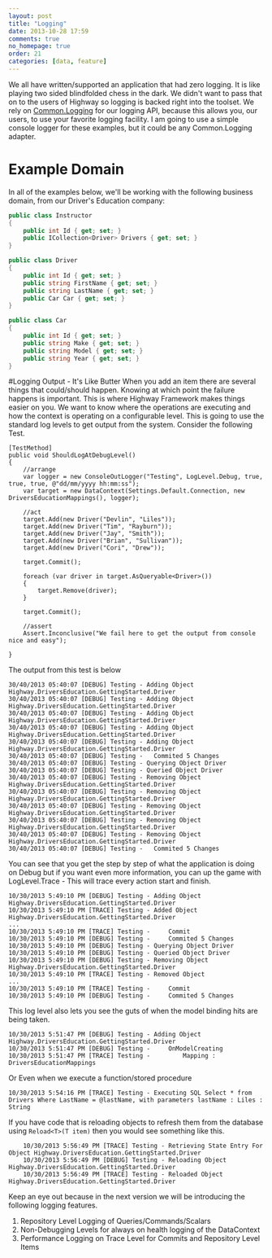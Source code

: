```yaml
---
layout: post
title: "Logging"
date: 2013-10-28 17:59
comments: true
no_homepage: true
order: 21
categories: [data, feature]
---
```

We all have written/supported an application that had zero logging. It is like playing two sided blindfolded chess in the dark. We didn't want to pass that on to the users of Highway so logging is backed right into the toolset. We rely on [Common.Logging](http://www.nuget.org/packages/Common.Logging) for our logging API, because this allows you, our users, to use your favorite logging facility. I am going to use a simple console logger for these examples, but it could be any Common.Logging adapter.

# Example Domain

In all of the examples below, we'll be working with the following business domain, from our Driver's Education company:

``` csharp
public class Instructor
{
    public int Id { get; set; }
    public ICollection<Driver> Drivers { get; set; }
}

public class Driver
{
    public int Id { get; set; }
    public string FirstName { get; set; }
    public string LastName { get; set; }
    public Car Car { get; set; }
}

public class Car
{
    public int Id { get; set; }
    public string Make { get; set; }
    public string Model { get; set; }
    public string Year { get; set; }
}
```

#Logging Output - It's Like Butter
When you add an item there are several things that could/should happen. Knowing at which point the failure happens is important. This is where Highway Framework makes things easier on you. We want to know where the operations are executing and how the context is operating on a configurable level. This is going to use the standard log levels to get output from the system. Consider the following Test.

```
[TestMethod]
public void ShouldLogAtDebugLevel()
{
    //arrange
    var logger = new ConsoleOutLogger("Testing", LogLevel.Debug, true, true, true, @"dd/mm/yyyy hh:mm:ss");
    var target = new DataContext(Settings.Default.Connection, new DriversEducationMappings(), logger);

    //act
    target.Add(new Driver("Devlin", "Liles"));
    target.Add(new Driver("Tim", "Rayburn"));
    target.Add(new Driver("Jay", "Smith"));
    target.Add(new Driver("Brian", "Sullivan"));
    target.Add(new Driver("Cori", "Drew"));

    target.Commit();

    foreach (var driver in target.AsQueryable<Driver>())
    {
        target.Remove(driver);
    }

    target.Commit();

    //assert
    Assert.Inconclusive("We fail here to get the output from console nice and easy");

}
```
The output from this test is below

``` plain
30/40/2013 05:40:07 [DEBUG] Testing - Adding Object Highway.DriversEducation.GettingStarted.Driver
30/40/2013 05:40:07 [DEBUG] Testing - Adding Object Highway.DriversEducation.GettingStarted.Driver
30/40/2013 05:40:07 [DEBUG] Testing - Adding Object Highway.DriversEducation.GettingStarted.Driver
30/40/2013 05:40:07 [DEBUG] Testing - Adding Object Highway.DriversEducation.GettingStarted.Driver
30/40/2013 05:40:07 [DEBUG] Testing - Adding Object Highway.DriversEducation.GettingStarted.Driver
30/40/2013 05:40:07 [DEBUG] Testing - 	Commited 5 Changes
30/40/2013 05:40:07 [DEBUG] Testing - Querying Object Driver
30/40/2013 05:40:07 [DEBUG] Testing - Queried Object Driver
30/40/2013 05:40:07 [DEBUG] Testing - Removing Object Highway.DriversEducation.GettingStarted.Driver
30/40/2013 05:40:07 [DEBUG] Testing - Removing Object Highway.DriversEducation.GettingStarted.Driver
30/40/2013 05:40:07 [DEBUG] Testing - Removing Object Highway.DriversEducation.GettingStarted.Driver
30/40/2013 05:40:07 [DEBUG] Testing - Removing Object Highway.DriversEducation.GettingStarted.Driver
30/40/2013 05:40:07 [DEBUG] Testing - Removing Object Highway.DriversEducation.GettingStarted.Driver
30/40/2013 05:40:07 [DEBUG] Testing - 	Commited 5 Changes
```

You can see that you get the step by step of what the application is doing on Debug but if you want even more information, you can up the game with LogLevel.Trace - This will trace every action start and finish.

``` plain
10/30/2013 5:49:10 PM [DEBUG] Testing - Adding Object Highway.DriversEducation.GettingStarted.Driver
10/30/2013 5:49:10 PM [TRACE] Testing - Added Object Highway.DriversEducation.GettingStarted.Driver
...
10/30/2013 5:49:10 PM [TRACE] Testing - 	Commit
10/30/2013 5:49:10 PM [DEBUG] Testing - 	Commited 5 Changes
10/30/2013 5:49:10 PM [DEBUG] Testing - Querying Object Driver
10/30/2013 5:49:10 PM [DEBUG] Testing - Queried Object Driver
10/30/2013 5:49:10 PM [DEBUG] Testing - Removing Object Highway.DriversEducation.GettingStarted.Driver
10/30/2013 5:49:10 PM [TRACE] Testing - Removed Object
...
10/30/2013 5:49:10 PM [TRACE] Testing - 	Commit
10/30/2013 5:49:10 PM [DEBUG] Testing - 	Commited 5 Changes
```

This log level also lets you see the guts of when the model binding hits are being taken.

``` plain
10/30/2013 5:51:47 PM [DEBUG] Testing - Adding Object Highway.DriversEducation.GettingStarted.Driver
10/30/2013 5:51:47 PM [DEBUG] Testing - 	OnModelCreating
10/30/2013 5:51:47 PM [TRACE] Testing - 		Mapping : DriversEducationMappings
```

Or Even when we execute a function/stored procedure

``` plain
10/30/2013 5:54:16 PM [TRACE] Testing - Executing SQL Select * from Drivers Where LastName = @lastName, with parameters lastName : Liles : String
```
If you have code that is reloading objects to refresh them from the database using `Reload<T>(T item)` then you would see something like this.

``` plain
	10/30/2013 5:56:49 PM [TRACE] Testing - Retrieving State Entry For Object Highway.DriversEducation.GettingStarted.Driver
	10/30/2013 5:56:49 PM [DEBUG] Testing - Reloading Object Highway.DriversEducation.GettingStarted.Driver
	10/30/2013 5:56:49 PM [TRACE] Testing - Reloaded Object Highway.DriversEducation.GettingStarted.Driver
```

Keep an eye out because in the next version we will be introducing the following logging features.

1. Repository Level Logging of Queries/Commands/Scalars
2. Non-Debugging Levels for always on health logging of the DataContext
3. Performance Logging on Trace Level for Commits and Repository Level Items
